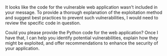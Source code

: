 It looks like the code for the vulnerable web application wasn't included in your message. To provide a thorough explanation of the exploitation method and suggest best practices to prevent such vulnerabilities, I would need to review the specific code in question.

Could you please provide the Python code for the web application? Once I have that, I can help you identify potential vulnerabilities, explain how they might be exploited, and offer recommendations to enhance the security of your application.